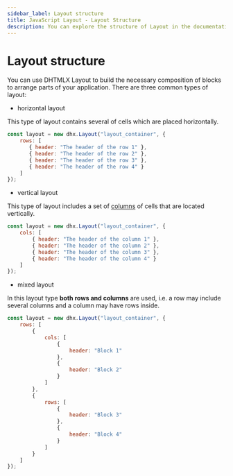 ```yaml
---
sidebar_label: Layout structure
title: JavaScript Layout - Layout Structure 
description: You can explore the structure of Layout in the documentation of the DHTMLX JavaScript UI library. Browse developer guides and API reference, try out code examples and live demos, and download a free 30-day evaluation version of DHTMLX Suite 7.
---
```


# Layout structure

You can use DHTMLX Layout to build the necessary composition of blocks to arrange parts of your application. There are three common types of layout:

- horizontal layout

This type of layout contains several [](layout/api/layout_rows_config.md) of cells which are placed horizontally.

~~~js
const layout = new dhx.Layout("layout_container", {                                  
	rows: [
       { header: "The header of the row 1" },
       { header: "The header of the row 2" },
       { header: "The header of the row 3" },
       { header: "The header of the row 4" }
    ]                                        
});
~~~

- vertical layout

This type of layout includes a set of [columns](layout/api/layout_cols_config.md) of cells that are located vertically. 

~~~js
const layout = new dhx.Layout("layout_container", {   
	cols: [
		{ header: "The header of the column 1" },
		{ header: "The header of the column 2" },
		{ header: "The header of the column 3" },
        { header: "The header of the column 4" }
	]
});
~~~

- mixed layout

In this layout type **both rows and columns** are used, i.e. a row may include several columns and a column may have rows inside.

~~~js
const layout = new dhx.Layout("layout_container", {   
	rows: [
        {
            cols: [
                {
                    header: "Block 1"                        
                },
                {
                    header: "Block 2"               
                }
            ]
        },
        {
            rows: [
                {
                    header: "Block 3"                                       
                },
                {
                    header: "Block 4"                                                
                }
            ]
        }
    ]
});
~~~
